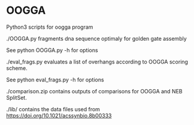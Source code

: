 # OOGGA

Python3 scripts for oogga program

./OOGGA.py fragments dna sequence optimaly for golden gate assembly

See python OOGGA.py -h for options

./eval_frags.py evaluates a list of overhangs according to OOGGA scoring scheme. 

See python eval_frags.py -h for options

./comparison.zip contains outputs of comparisons for OOGGA and NEB SplitSet.

./lib/ contains the data files used from https://doi.org/10.1021/acssynbio.8b00333

